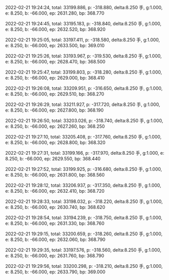 2022-02-21 19:24:24, total: 33199.886, p: -318.880, delta:8.250 手, g:1.000, e: 8.250, b: -66.000, ep: 2631.280, bp: 368.770

2022-02-21 19:24:45, total: 33195.183, p: -318.840, delta:8.250 手, g:1.000, e: 8.250, b: -66.000, ep: 2632.520, bp: 368.920

2022-02-21 19:25:05, total: 33197.411, p: -318.580, delta:8.250 手, g:1.000, e: 8.250, b: -66.000, ep: 2633.500, bp: 369.010

2022-02-21 19:25:26, total: 33193.967, p: -319.530, delta:8.250 手, g:1.000, e: 8.250, b: -66.000, ep: 2628.470, bp: 368.500

2022-02-21 19:25:47, total: 33199.803, p: -318.280, delta:8.250 手, g:1.000, e: 8.250, b: -66.000, ep: 2629.000, bp: 368.410

2022-02-21 19:26:08, total: 33209.951, p: -316.650, delta:8.250 手, g:1.000, e: 8.250, b: -66.000, ep: 2629.510, bp: 368.270

2022-02-21 19:26:29, total: 33211.927, p: -317.720, delta:8.250 手, g:1.000, e: 8.250, b: -66.000, ep: 2627.800, bp: 368.190

2022-02-21 19:26:50, total: 33203.026, p: -318.740, delta:8.250 手, g:1.000, e: 8.250, b: -66.000, ep: 2627.260, bp: 368.250

2022-02-21 19:27:10, total: 33205.408, p: -317.760, delta:8.250 手, g:1.000, e: 8.250, b: -66.000, ep: 2628.800, bp: 368.320

2022-02-21 19:27:31, total: 33199.166, p: -317.970, delta:8.250 手, g:1.000, e: 8.250, b: -66.000, ep: 2629.550, bp: 368.440

2022-02-21 19:27:52, total: 33199.925, p: -316.680, delta:8.250 手, g:1.000, e: 8.250, b: -66.000, ep: 2631.800, bp: 368.560

2022-02-21 19:28:12, total: 33206.937, p: -317.350, delta:8.250 手, g:1.000, e: 8.250, b: -66.000, ep: 2632.410, bp: 368.720

2022-02-21 19:28:33, total: 33198.032, p: -318.220, delta:8.250 手, g:1.000, e: 8.250, b: -66.000, ep: 2630.740, bp: 368.620

2022-02-21 19:28:54, total: 33194.239, p: -318.750, delta:8.250 手, g:1.000, e: 8.250, b: -66.000, ep: 2631.330, bp: 368.760

2022-02-21 19:29:15, total: 33200.659, p: -318.260, delta:8.250 手, g:1.000, e: 8.250, b: -66.000, ep: 2632.060, bp: 368.790

2022-02-21 19:29:35, total: 33197.576, p: -318.560, delta:8.250 手, g:1.000, e: 8.250, b: -66.000, ep: 2631.760, bp: 368.790

2022-02-21 19:29:56, total: 33200.298, p: -318.210, delta:8.250 手, g:1.000, e: 8.250, b: -66.000, ep: 2633.790, bp: 369.000